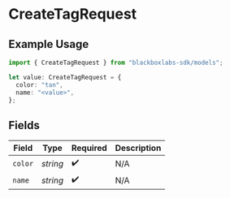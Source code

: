 # CreateTagRequest

## Example Usage

```typescript
import { CreateTagRequest } from "blackboxlabs-sdk/models";

let value: CreateTagRequest = {
  color: "tan",
  name: "<value>",
};
```

## Fields

| Field              | Type               | Required           | Description        |
| ------------------ | ------------------ | ------------------ | ------------------ |
| `color`            | *string*           | :heavy_check_mark: | N/A                |
| `name`             | *string*           | :heavy_check_mark: | N/A                |